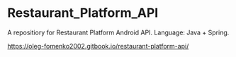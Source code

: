 # Restaurant_Platform_API
A repositiory for Restaurant Platform Android API. Language: Java + Spring.

https://oleg-fomenko2002.gitbook.io/restaurant-platform-api/
